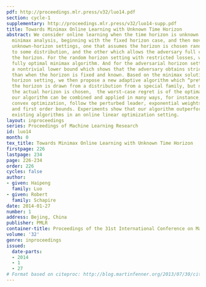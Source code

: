 ```yaml
---
pdf: http://proceedings.mlr.press/v32/luo14.pdf
section: cycle-1
supplementary: http://proceedings.mlr.press/v32/luo14-supp.pdf
title: Towards Minimax Online Learning with Unknown Time Horizon
abstract: We consider online learning when the time horizon is unknown. We apply a
  minimax analysis, beginning with the fixed horizon case, and then moving on to two
  unknown-horizon settings, one that assumes the horizon is chosen randomly according
  to some distribution, and the other which allows the adversary full control over
  the horizon. For the random horizon setting with restricted losses, we derive a
  fully optimal minimax algorithm. And for the adversarial horizon setting, we prove
  a nontrivial lower bound which shows that the adversary obtains strictly more power
  than when the horizon is fixed and known. Based on the minimax solution of the random
  horizon setting, we then propose a new adaptive algorithm which “pretends” that
  the horizon is drawn from a distribution from a special family, but no matter how
  the actual horizon is chosen,  the worst-case regret is of the optimal rate. Furthermore,
  our algorithm can be combined and applied in many ways, for instance, to online
  convex optimization, follow the perturbed leader, exponential weights algorithm
  and first order bounds. Experiments show that our algorithm outperforms many other
  existing algorithms in an online linear optimization setting.
layout: inproceedings
series: Proceedings of Machine Learning Research
id: luo14
month: 0
tex_title: Towards Minimax Online Learning with Unknown Time Horizon
firstpage: 226
lastpage: 234
page: 226-234
order: 226
cycles: false
author:
- given: Haipeng
  family: Luo
- given: Robert
  family: Schapire
date: 2014-01-27
number: 1
address: Bejing, China
publisher: PMLR
container-title: Proceedings of the 31st International Conference on Machine Learning
volume: '32'
genre: inproceedings
issued:
  date-parts:
  - 2014
  - 1
  - 27
# Format based on citeproc: http://blog.martinfenner.org/2013/07/30/citeproc-yaml-for-bibliographies/
---
```

